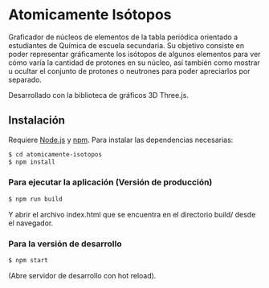 # Atomicamente Isótopos

Graficador de núcleos de elementos de la tabla periódica orientado a estudiantes de Química de escuela secundaria. Su objetivo consiste en poder representar gráficamente los isótopos de algunos elementos para ver cómo varía la cantidad de protones en su núcleo, así también como mostrar u ocultar el conjunto de protones o neutrones para poder apreciarlos por separado.

Desarrollado con la biblioteca de gráficos 3D Three.js.

## Instalación
Requiere [Node.js](https://nodejs.org/) y [npm](https://www.npmjs.com/get-npm). Para instalar las dependencias necesarias:

```sh
$ cd atomicamente-isotopos
$ npm install
```

### Para ejecutar la aplicación (Versión de producción)

```sh
$ npm run build
```

Y abrir el archivo index.html que se encuentra en el directorio build/ desde el navegador.


### Para la versión de desarrollo

```sh
$ npm start
```
(Abre servidor de desarrollo con hot reload).
